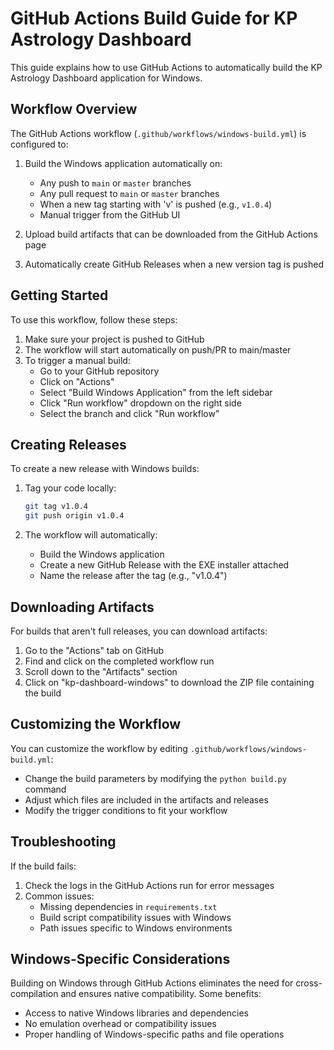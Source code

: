 # GitHub Actions Build Guide for KP Astrology Dashboard

This guide explains how to use GitHub Actions to automatically build the KP Astrology Dashboard application for Windows.

## Workflow Overview

The GitHub Actions workflow (`.github/workflows/windows-build.yml`) is configured to:

1. Build the Windows application automatically on:
   - Any push to `main` or `master` branches
   - Any pull request to `main` or `master` branches
   - When a new tag starting with 'v' is pushed (e.g., `v1.0.4`)
   - Manual trigger from the GitHub UI

2. Upload build artifacts that can be downloaded from the GitHub Actions page
3. Automatically create GitHub Releases when a new version tag is pushed

## Getting Started

To use this workflow, follow these steps:

1. Make sure your project is pushed to GitHub
2. The workflow will start automatically on push/PR to main/master
3. To trigger a manual build:
   - Go to your GitHub repository
   - Click on "Actions"
   - Select "Build Windows Application" from the left sidebar
   - Click "Run workflow" dropdown on the right side
   - Select the branch and click "Run workflow"

## Creating Releases

To create a new release with Windows builds:

1. Tag your code locally:
   ```bash
   git tag v1.0.4
   git push origin v1.0.4
   ```

2. The workflow will automatically:
   - Build the Windows application
   - Create a new GitHub Release with the EXE installer attached
   - Name the release after the tag (e.g., "v1.0.4")

## Downloading Artifacts

For builds that aren't full releases, you can download artifacts:

1. Go to the "Actions" tab on GitHub
2. Find and click on the completed workflow run
3. Scroll down to the "Artifacts" section
4. Click on "kp-dashboard-windows" to download the ZIP file containing the build

## Customizing the Workflow

You can customize the workflow by editing `.github/workflows/windows-build.yml`:

- Change the build parameters by modifying the `python build.py` command
- Adjust which files are included in the artifacts and releases
- Modify the trigger conditions to fit your workflow

## Troubleshooting

If the build fails:

1. Check the logs in the GitHub Actions run for error messages
2. Common issues:
   - Missing dependencies in `requirements.txt`
   - Build script compatibility issues with Windows
   - Path issues specific to Windows environments

## Windows-Specific Considerations

Building on Windows through GitHub Actions eliminates the need for cross-compilation and ensures native compatibility. Some benefits:

- Access to native Windows libraries and dependencies
- No emulation overhead or compatibility issues
- Proper handling of Windows-specific paths and file operations 